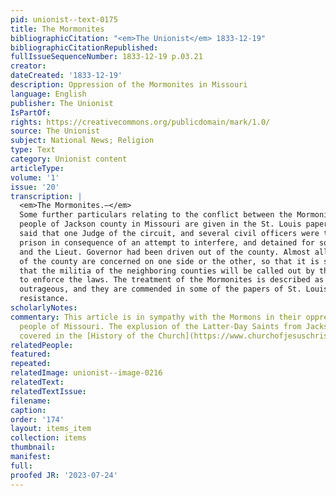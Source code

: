 ```yaml
---
pid: unionist--text-0175
title: The Mormonites
bibliographicCitation: "<em>The Unionist</em> 1833-12-19"
bibliographicCitationRepublished: 
fullIssueSequenceNumber: 1833-12-19 p.03.21
creator: 
dateCreated: '1833-12-19'
description: Oppression of the Mormonites in Missouri
language: English
publisher: The Unionist
IsPartOf: 
rights: https://creativecommons.org/publicdomain/mark/1.0/
source: The Unionist
subject: National News; Religion
type: Text
category: Unionist content
articleType: 
volume: '1'
issue: '20'
transcription: |
  <em>The Mormonites.—</em>
  Some further particulars relating to the conflict between the Mormonites and the
  people of Jackson county in Missouri are given in the St. Louis papers. It is
  said that one Judge of the circuit, and several civil officers were thrown into
  prison in consequence of an attempt to interfere, and detained for some hours,
  and the Lieut. Governor had been driven out of the county. Almost all the people
  of the county are concerned on one side or the other, so that it is supposed
  that the militia of the neighboring counties will be called out by the Governor,
  to enforce the laws. The treatment of the Mormonites is described as extremely
  outrageous, and they are commended in some of the papers of St. Louis for their
  resistance.
scholarlyNotes: 
commentary: This article is in sympathy with the Mormons in their oppression by the
  people of Missouri. The explusion of the Latter-Day Saints from Jackson County is
  covered in the [History of the Church](https://www.churchofjesuschrist.org/manual/church-history-in-the-fulness-of-times/chapter-eleven?lang=eng)
relatedPeople: 
featured: 
repeated: 
relatedImage: unionist--image-0216
relatedText: 
relatedTextIssue: 
filename: 
caption: 
order: '174'
layout: items_item
collection: items
thumbnail: 
manifest: 
full: 
proofed JR: '2023-07-24'
---
```

